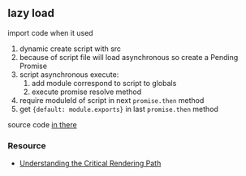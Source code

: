 ## lazy load

import code when it used

1. dynamic create script with src
2. because of script file will load asynchronous so create a Pending Promise
3. script asynchronous execute:
   1. add module correspond to script to globals
   2. execute promise resolve method
4. require moduleId of script in next `promise.then` method
5. get `{default: module.exports}` in last `promise.then` method

source code [in there](./demo/main.js)

### Resource

* [Understanding the Critical Rendering Path](https://bitsofco.de/understanding-the-critical-rendering-path/)
